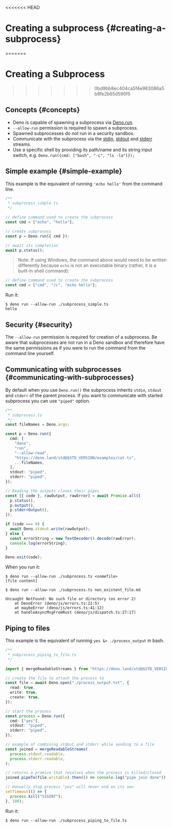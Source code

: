 <<<<<<< HEAD
# Creating a subprocess {#creating-a-subprocess}
=======
# Creating a Subprocess
>>>>>>> 0bd9bb8ec404ca5f4e983086a5b8fe2b65d590f5

## Concepts {#concepts}

- Deno is capable of spawning a subprocess via [Deno.run](/api?s=Deno.run).
- `--allow-run` permission is required to spawn a subprocess.
- Spawned subprocesses do not run in a security sandbox.
- Communicate with the subprocess via the [stdin](/api?s=Deno.stdin),
  [stdout](/api?s=Deno.stdout) and [stderr](/api?s=Deno.stderr) streams.
- Use a specific shell by providing its path/name and its string input switch,
  e.g. `Deno.run({cmd: ["bash", "-c", "ls -la"]});`

## Simple example {#simple-example}

This example is the equivalent of running `'echo hello'` from the command line.

```ts
/**
 * subprocess_simple.ts
 */

// define command used to create the subprocess
const cmd = ["echo", "hello"];

// create subprocess
const p = Deno.run({ cmd });

// await its completion
await p.status();
```

> Note: If using Windows, the command above would need to be written differently
> because `echo` is not an executable binary (rather, it is a built-in shell
> command):

```ts
// define command used to create the subprocess
const cmd = ["cmd", "/c", "echo hello"];
```

Run it:

```shell
$ deno run --allow-run ./subprocess_simple.ts
hello
```

## Security {#security}

The `--allow-run` permission is required for creation of a subprocess. Be aware
that subprocesses are not run in a Deno sandbox and therefore have the same
permissions as if you were to run the command from the command line yourself.

## Communicating with subprocesses {#communicating-with-subprocesses}

By default when you use `Deno.run()` the subprocess inherits `stdin`, `stdout`
and `stderr` of the parent process. If you want to communicate with started
subprocess you can use `"piped"` option.

```ts
/**
 * subprocess.ts
 */
const fileNames = Deno.args;

const p = Deno.run({
  cmd: [
    "deno",
    "run",
    "--allow-read",
    "https://deno.land/std@$STD_VERSION/examples/cat.ts",
    ...fileNames,
  ],
  stdout: "piped",
  stderr: "piped",
});

// Reading the outputs closes their pipes
const [{ code }, rawOutput, rawError] = await Promise.all([
  p.status(),
  p.output(),
  p.stderrOutput(),
]);

if (code === 0) {
  await Deno.stdout.write(rawOutput);
} else {
  const errorString = new TextDecoder().decode(rawError);
  console.log(errorString);
}

Deno.exit(code);
```

When you run it:

```shell
$ deno run --allow-run ./subprocess.ts <somefile>
[file content]

$ deno run --allow-run ./subprocess.ts non_existent_file.md

Uncaught NotFound: No such file or directory (os error 2)
    at DenoError (deno/js/errors.ts:22:5)
    at maybeError (deno/js/errors.ts:41:12)
    at handleAsyncMsgFromRust (deno/js/dispatch.ts:27:17)
```

## Piping to files

This example is the equivalent of running `yes &> ./process_output` in bash.

```ts
/**
 * subprocess_piping_to_file.ts
 */

import { mergeReadableStreams } from "https://deno.land/std@$STD_VERSION/streams/merge_readable_streams.ts";

// create the file to attach the process to
const file = await Deno.open("./process_output.txt", {
  read: true,
  write: true,
  create: true,
});

// start the process
const process = Deno.run({
  cmd: ["yes"],
  stdout: "piped",
  stderr: "piped",
});

// example of combining stdout and stderr while sending to a file
const joined = mergeReadableStreams(
  process.stdout.readable,
  process.stderr.readable,
);

// returns a promise that resolves when the process is killed/closed
joined.pipeTo(file.writable).then(() => console.log("pipe join done"));

// manually stop process "yes" will never end on its own
setTimeout(() => {
  process.kill("SIGINT");
}, 100);
```

Run it:

```shell
$ deno run --allow-run ./subprocess_piping_to_file.ts
```
